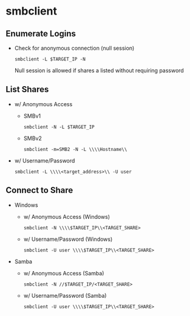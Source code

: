 # smbclient

## Enumerate Logins

- Check for anonymous connection (null session)
 
      smbclient -L $TARGET_IP -N

   Null session is allowed if shares a listed without requiring password

## List Shares

- w/ Anonymous Access

    - SMBv1

          smbclient -N -L $TARGET_IP
        
    - SMBv2

          smbclient -m=SMB2 -N -L \\\\Hostname\\

- w/ Username/Password

      smbclient -L \\\\<target_address>\\ -U user
      
## Connect to Share

- Windows

    - w/ Anonymous Access (Windows)

          smbclient -N \\\\$TARGET_IP\\<TARGET_SHARE>
          
    - w/ Username/Password (Windows)

          smbclient -U user \\\\$TARGET_IP\\<TARGET_SHARE>

- Samba

    - w/ Anonymous Access (Samba)

          smbclient -N //$TARGET_IP/<TARGET_SHARE>
      
    - w/ Username/Password (Samba)

          smbclient -U user \\\\$TARGET_IP\\<TARGET_SHARE>